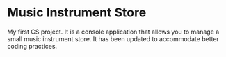 # Music Instrument Store

My first CS project. It is a console application that allows you to manage a small music instrument store.
It has been updated to accommodate better coding practices.
